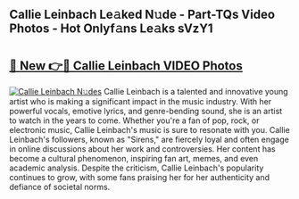 ## Callie Leinbach Le𝚊ked N𝚞de - Part-TQs Video Photos - Hot Onlyf𝚊ns Le𝚊ks sVzY1

# <h2><a href="http://ab96996.deff.icu/?id=Callie+Leinbach">🔗 New 👉🔴 Callie Leinbach VIDEO Photos</a></h2>

[![Callie Leinbach N𝚞des](https://i.imgur.com/rIISA9y.gif)](http://ab96996.deff.icu/?id=Callie+Leinbach)
Callie Leinbach is a talented and innovative young artist who is making a significant impact in the music industry. With her powerful vocals, emotive lyrics, and genre-bending sound, she is an artist to watch in the years to come. Whether you're a fan of pop, rock, or electronic music, Callie Leinbach's music is sure to resonate with you. Callie Leinbach's followers, known as "Sirens," are fiercely loyal and often engage in online discussions about her work and controversies. Her content has become a cultural phenomenon, inspiring fan art, memes, and even academic analysis. Despite the criticism, Callie Leinbach's popularity continues to grow, with some fans praising her for her authenticity and defiance of societal norms.
